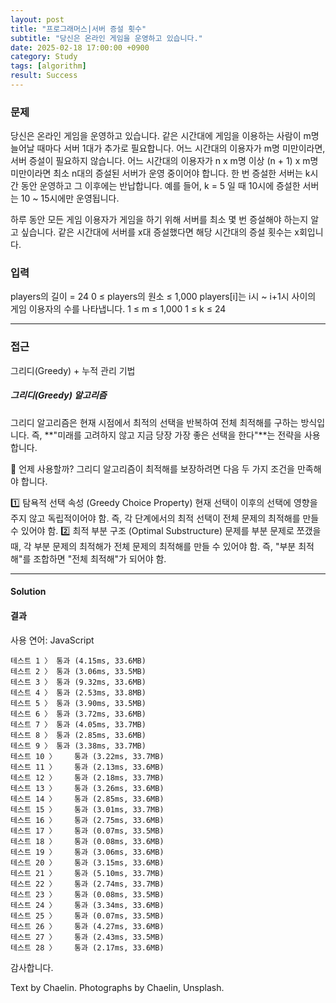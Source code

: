 ```yaml
---
layout: post
title: "프로그래머스|서버 증설 횟수"
subtitle: "당신은 온라인 게임을 운영하고 있습니다."
date: 2025-02-18 17:00:00 +0900
category: Study
tags: [algorithm]
result: Success
---
```

### 문제
당신은 온라인 게임을 운영하고 있습니다. 같은 시간대에 게임을 이용하는 사람이 m명 늘어날 때마다 서버 1대가 추가로 필요합니다. 어느 시간대의 이용자가 m명 미만이라면, 서버 증설이 필요하지 않습니다. 어느 시간대의 이용자가 n x m명 이상 (n + 1) x m명 미만이라면 최소 n대의 증설된 서버가 운영 중이어야 합니다. 한 번 증설한 서버는 k시간 동안 운영하고 그 이후에는 반납합니다. 예를 들어, k = 5 일 때 10시에 증설한 서버는 10 ~ 15시에만 운영됩니다.

하루 동안 모든 게임 이용자가 게임을 하기 위해 서버를 최소 몇 번 증설해야 하는지 알고 싶습니다. 같은 시간대에 서버를 x대 증설했다면 해당 시간대의 증설 횟수는 x회입니다.

### 입력
players의 길이 = 24
0 ≤ players의 원소 ≤ 1,000
players[i]는 i시 ~ i+1시 사이의 게임 이용자의 수를 나타냅니다.
1 ≤ m ≤ 1,000
1 ≤ k ≤ 24

***** 

### 접근
그리디(Greedy) + 누적 관리 기법

##### 그리디(Greedy) 알고리즘
그리디 알고리즘은 현재 시점에서 최적의 선택을 반복하여 전체 최적해를 구하는 방식입니다.
즉, **"미래를 고려하지 않고 지금 당장 가장 좋은 선택을 한다"**는 전략을 사용합니다.

🎯 언제 사용할까?
그리디 알고리즘이 최적해를 보장하려면 다음 두 가지 조건을 만족해야 합니다.

1️⃣ 탐욕적 선택 속성 (Greedy Choice Property)
현재 선택이 이후의 선택에 영향을 주지 않고 독립적이어야 함.
즉, 각 단계에서의 최적 선택이 전체 문제의 최적해를 만들 수 있어야 함.
2️⃣ 최적 부분 구조 (Optimal Substructure)
문제를 부분 문제로 쪼갰을 때, 각 부분 문제의 최적해가 전체 문제의 최적해를 만들 수 있어야 함.
즉, "부분 최적해"를 조합하면 "전체 최적해"가 되어야 함.

*****

#### Solution

<script src="https://gist.github.com/chaelin1211/9a1a1143a16e91d24f22044be5c9b2fa.js"></script>

#### 결과
사용 연어: JavaScript

```
테스트 1 〉	통과 (4.15ms, 33.6MB)
테스트 2 〉	통과 (3.06ms, 33.5MB)
테스트 3 〉	통과 (9.32ms, 33.6MB)
테스트 4 〉	통과 (2.53ms, 33.8MB)
테스트 5 〉	통과 (3.90ms, 33.5MB)
테스트 6 〉	통과 (3.72ms, 33.6MB)
테스트 7 〉	통과 (4.05ms, 33.7MB)
테스트 8 〉	통과 (2.85ms, 33.6MB)
테스트 9 〉	통과 (3.38ms, 33.7MB)
테스트 10 〉	통과 (3.22ms, 33.7MB)
테스트 11 〉	통과 (2.13ms, 33.6MB)
테스트 12 〉	통과 (2.18ms, 33.7MB)
테스트 13 〉	통과 (3.26ms, 33.6MB)
테스트 14 〉	통과 (2.85ms, 33.6MB)
테스트 15 〉	통과 (3.01ms, 33.7MB)
테스트 16 〉	통과 (2.75ms, 33.6MB)
테스트 17 〉	통과 (0.07ms, 33.5MB)
테스트 18 〉	통과 (0.08ms, 33.6MB)
테스트 19 〉	통과 (3.06ms, 33.6MB)
테스트 20 〉	통과 (3.15ms, 33.6MB)
테스트 21 〉	통과 (5.10ms, 33.7MB)
테스트 22 〉	통과 (2.74ms, 33.7MB)
테스트 23 〉	통과 (0.08ms, 33.5MB)
테스트 24 〉	통과 (3.34ms, 33.6MB)
테스트 25 〉	통과 (0.07ms, 33.5MB)
테스트 26 〉	통과 (4.27ms, 33.6MB)
테스트 27 〉	통과 (2.43ms, 33.5MB)
테스트 28 〉	통과 (2.17ms, 33.6MB)
```

감사합니다.

<p class = "placeholder">Text by Chaelin. Photographs by Chaelin, Unsplash.</p>
